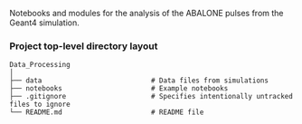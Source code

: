 Notebooks and modules for the analysis of the ABALONE pulses from the Geant4 simulation.

### Project top-level directory layout
    
    Data_Processing
    │  
    ├── data                           # Data files from simulations
    ├── notebooks                      # Example notebooks
    ├── .gitignore                     # Specifies intentionally untracked files to ignore
    └── README.md                      # README file
    
